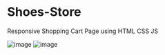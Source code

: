 ﻿# Shoes-Store
Responsive Shopping Cart Page using HTML CSS JS

![image](https://user-images.githubusercontent.com/118439273/210171570-1714fc98-5646-4342-bdd6-39cb7780c698.png)
![image](https://user-images.githubusercontent.com/118439273/210171607-16de47dc-0b55-4700-a97d-cf6f2b62f60b.png)

